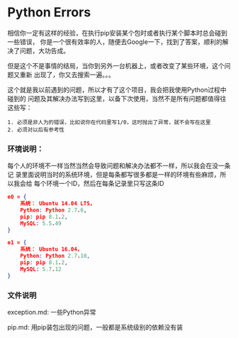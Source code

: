 # Python Errors

相信你一定有这样的经验，在执行pip安装某个包时或者执行某个脚本时总会碰到一些错误，
你是一个很有效率的人，随便去Google一下，找到了答案，顺利的解决了问题，大功告成。

但是这个不是事情的结局，当你到另外一台机器上，或者改变了某些环境，这个问题又重新
出现了，你又去搜索一遍。。。

这个就是我以前遇到的问题，所以才有了这个项目，我会把我使用Python过程中碰到的
问题及其解决办法写到这里，以备下次使用，当然不是所有问题都值得往这些写：

    1. 必须是非人为的错误，比如说你在代码里写1/0，这时抛出了异常，就不会写在这里
    2. 必须对以后有参考性
    
### 环境说明：
    
每个人的环境不一样当然当然会导致问题和解决办法都不一样，所以我会在没一条记
录里面说明当时的系统环境，但是每条都写很多都是一样的环境有些麻烦，所以我会给
每个环境一个ID，然后在每条记录里只写这条ID


```json
e0 = {
    系统： Ubuntu 14.04 LTS，
    Python: Python 2.7.6,
    pip: pip 8.1.2,
    MySQL: 5.5.49
}

e1 = {
    系统： Ubuntu 16.04，
    Python: Python 2.7.10,
    pip: pip 8.1.2,
    MySQL: 5.7.12
}
```

### 文件说明

exception.md: 一些Python异常

pip.md: 用pip装包出现的问题，一般都是系统级别的依赖没有装